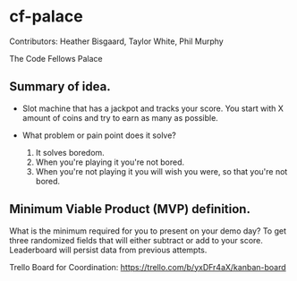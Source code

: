 # cf-palace
Contributors: Heather Bisgaard, Taylor White, Phil Murphy


The Code Fellows Palace

## Summary of idea.
*  Slot machine that has a jackpot and tracks your score. You start with X amount of coins and try to earn as many as possible.

* What problem or pain point does it solve?
  1. It solves boredom.  
  2. When you're playing it you're not bored.
  3. When you're not playing it you will wish you were, so that you're not bored.

## Minimum Viable Product (MVP) definition.
What is the minimum required for you to present on your demo day? To get three randomized fields that will either subtract or add to your score. Leaderboard will persist data from previous attempts.

Trello Board for Coordination: https://trello.com/b/yxDFr4aX/kanban-board
